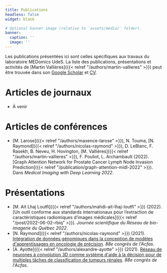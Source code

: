 ```yaml
---
title: Publications
headless: false
widget: blank

# Optional banner image (relative to `assets/media/` folder).
banner:
  caption: ''
  image: ''
---
```


Les publications présentées ici sont celles spécifiques aux travaux du laboratoire MEDomics UdeS.
La liste des publications, présentations et activités de 
[Martin Vallières]({{< relref "/authors/martin-vallieres" >}})
peut être trouvée dans son 
[Google Scholar](https://scholar.google.ca/citations?user=fRkjFK4AAAAJ) et 
[CV](https://www.dropbox.com/s/07o4ee2kegsyya8/CCV-MartinVallieres-Full_CV.pdf?dl=0).  

# Articles de journaux

- À venir

# Articles de conférences

- [M. Larose]({{< relref "/authors/maxence-larose" >}}), N. Touma, [N. Raymond]({{< relref "/authors/nicolas-raymond" >}}), D. LeBlanc, F. Rasekh, B. Neveu, H. Hovington, [M. Vallières]({{< relref "/authors/martin-vallieres" >}}), F. Pouliot, L. Archambault (2022). [Graph Attention Network for Prostate Cancer Lymph Node Invasion Prediction]({{< relref "/publication/graph-attention-midl-2022" >}}). Dans _Medical Imaging with Deep Learning 2022_.

# Présentations

- [M. Ait Lhaj Loutfi]({{< relref "/authors/mahdi-ait-lhaj-loutfi" >}}) (2022). [Un outil conforme aux standards internationaux pour l’extraction de caractéristiques radiomiques d’images médicales]({{< relref "/post/2022-06-02-rbiq" >}}). _Journée scientifique du Réseau de bio-imagerie du Québec 2022_.
- [N. Raymond]({{< relref "/authors/nicolas-raymond" >}}) (2021). [Intégration de données génomiques dans la conception de modèles d'apprentissages en oncologie de précision](https://vimeo.com/542211700). _88e congrès de l'Acfas_.
- [A. Ayotte]({{< relref "/authors/alexandre-ayotte" >}}) (2021). [Réseau de neurones à convolution 3D comme système d'aide à la décision pour de multiples tâches de classification de tumeurs rénales](https://vimeo.com/542213504/c5040822fa). _88e congrès de l'Acfas_.
